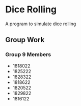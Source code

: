# Dice Rolling
A program to simulate dice rolling

## Group Work


### Group 9 Members

- 1818022
- 1825222
- 1828322
- 1818622
- 1820522
- 1829822
- 1816122

